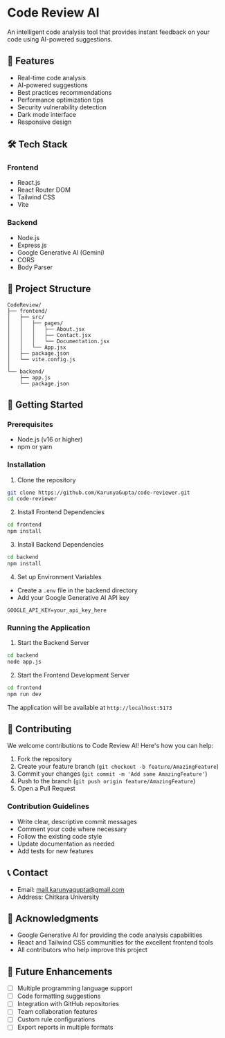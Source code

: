 # Code Review AI

An intelligent code analysis tool that provides instant feedback on your code using AI-powered suggestions.

## 🚀 Features

- Real-time code analysis
- AI-powered suggestions
- Best practices recommendations
- Performance optimization tips
- Security vulnerability detection
- Dark mode interface
- Responsive design

## 🛠️ Tech Stack

### Frontend

- React.js
- React Router DOM
- Tailwind CSS
- Vite

### Backend

- Node.js
- Express.js
- Google Generative AI (Gemini)
- CORS
- Body Parser

## 📁 Project Structure

```
CodeReview/
├── frontend/
│   ├── src/
│   │   ├── pages/
│   │   │   ├── About.jsx
│   │   │   ├── Contact.jsx
│   │   │   └── Documentation.jsx
│   │   └── App.jsx
│   ├── package.json
│   └── vite.config.js
│
└── backend/
    ├── app.js
    └── package.json
```

## 🚦 Getting Started

### Prerequisites

- Node.js (v16 or higher)
- npm or yarn

### Installation

1. Clone the repository

```bash
git clone https://github.com/KarunyaGupta/code-reviewer.git
cd code-reviewer
```

2. Install Frontend Dependencies

```bash
cd frontend
npm install
```

3. Install Backend Dependencies

```bash
cd backend
npm install
```

4. Set up Environment Variables

- Create a `.env` file in the backend directory
- Add your Google Generative AI API key

```
GOOGLE_API_KEY=your_api_key_here
```

### Running the Application

1. Start the Backend Server

```bash
cd backend
node app.js
```

2. Start the Frontend Development Server

```bash
cd frontend
npm run dev
```

The application will be available at `http://localhost:5173`

## 🤝 Contributing

We welcome contributions to Code Review AI! Here's how you can help:

1. Fork the repository
2. Create your feature branch (`git checkout -b feature/AmazingFeature`)
3. Commit your changes (`git commit -m 'Add some AmazingFeature'`)
4. Push to the branch (`git push origin feature/AmazingFeature`)
5. Open a Pull Request

### Contribution Guidelines

- Write clear, descriptive commit messages
- Comment your code where necessary
- Follow the existing code style
- Update documentation as needed
- Add tests for new features


## 📞 Contact

- Email: mail.karunyagupta@gmail.com
- Address: Chitkara University

## 🙏 Acknowledgments

- Google Generative AI for providing the code analysis capabilities
- React and Tailwind CSS communities for the excellent frontend tools
- All contributors who help improve this project

## 🔮 Future Enhancements

- [ ] Multiple programming language support
- [ ] Code formatting suggestions
- [ ] Integration with GitHub repositories
- [ ] Team collaboration features
- [ ] Custom rule configurations
- [ ] Export reports in multiple formats
